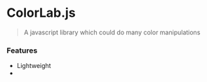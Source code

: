 # ColorLab.js

> A javascript library which could do many color manipulations

### Features

 - Lightweight
 - 
